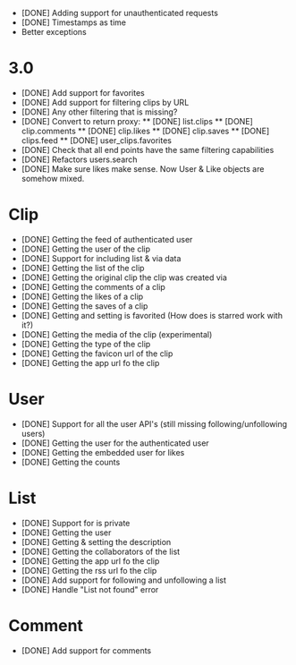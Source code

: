 * [DONE] Adding support for unauthenticated requests
* [DONE] Timestamps as time
* Better exceptions

# 3.0

* [DONE] Add support for favorites
* [DONE] Add support for filtering clips by URL
* [DONE] Any other filtering that is missing?
* [DONE] Convert to return proxy:
** [DONE] list.clips
** [DONE] clip.comments
** [DONE] clip.likes
** [DONE] clip.saves
** [DONE] clips.feed
** [DONE] user_clips.favorites
* [DONE] Check that all end points have the same filtering capabilities
* [DONE] Refactors users.search
* [DONE] Make sure likes make sense. Now User & Like objects are somehow mixed.

# Clip

* [DONE] Getting the feed of authenticated user
* [DONE] Getting the user of the clip
* [DONE] Support for including list & via data
* [DONE] Getting the list of the clip
* [DONE] Getting the original clip the clip was created via
* [DONE] Getting the comments of a clip
* [DONE] Getting the likes of a clip
* [DONE] Getting the saves of a clip
* [DONE] Getting and setting is favorited (How does is starred work with it?)
* [DONE] Getting the media of the clip (experimental)
* [DONE] Getting the type of the clip
* [DONE] Getting the favicon url of the clip
* [DONE] Getting the app url fo the clip

# User

* [DONE] Support for all the user API's (still missing following/unfollowing users)
* [DONE] Getting the user for the authenticated user
* [DONE] Getting the embedded user for likes
* [DONE] Getting the counts

# List

* [DONE] Support for is private
* [DONE] Getting the user
* [DONE] Getting & setting the description
* [DONE] Getting the collaborators of the list
* [DONE] Getting the app url fo the clip
* [DONE] Getting the rss url fo the clip
* [DONE] Add support for following and unfollowing a list
* [DONE] Handle "List not found" error

# Comment

* [DONE] Add support for comments


